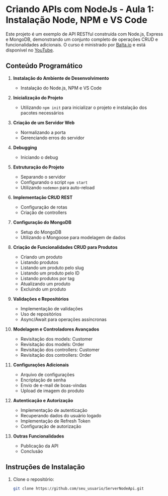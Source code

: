 # Criando APIs com NodeJs - Aula 1: Instalação Node, NPM e VS Code

Este projeto é um exemplo de API RESTful construída com Node.js, Express e MongoDB, demonstrando um conjunto completo de operações CRUD e funcionalidades adicionais. O curso é ministrado por [Balta.io](https://balta.io) e está disponível no [YouTube](https://www.youtube.com/watch?v=wDWdqlYxfcw&list=PLHlHvK2lnJndvvycjBqQAbgEDqXxKLoqn&ab_channel=balta.io).

## Conteúdo Programático

1. **Instalação do Ambiente de Desenvolvimento**
   - Instalação do Node.js, NPM e VS Code

2. **Inicialização do Projeto**
   - Utilizando `npm init` para inicializar o projeto e instalação dos pacotes necessários

3. **Criação de um Servidor Web**
   - Normalizando a porta
   - Gerenciando erros do servidor

4. **Debugging**
   - Iniciando o debug

5. **Estruturação do Projeto**
   - Separando o servidor
   - Configurando o script `npm start`
   - Utilizando `nodemon` para auto-reload

6. **Implementação CRUD REST**
   - Configuração de rotas
   - Criação de controllers

7. **Configuração do MongoDB**
   - Setup do MongoDB
   - Utilizando o Mongoose para modelagem de dados

8. **Criação de Funcionalidades CRUD para Produtos**
   - Criando um produto
   - Listando produtos
   - Listando um produto pelo slug
   - Listando um produto pelo ID
   - Listando produtos por tag
   - Atualizando um produto
   - Excluindo um produto

9. **Validações e Repositórios**
   - Implementação de validações
   - Uso de repositórios
   - Async/Await para operações assíncronas

10. **Modelagem e Controladores Avançados**
    - Revisitação dos models: Customer
    - Revisitação dos models: Order
    - Revisitação dos controllers: Customer
    - Revisitação dos controllers: Order

11. **Configurações Adicionais**
    - Arquivo de configurações
    - Encriptação de senha
    - Envio de e-mail de boas-vindas
    - Upload de imagem do produto

12. **Autenticação e Autorização**
    - Implementação de autenticação
    - Recuperando dados do usuário logado
    - Implementação de Refresh Token
    - Configuração de autorização

13. **Outras Funcionalidades**
    - Publicação da API
    - Conclusão

## Instruções de Instalação

1. Clone o repositório:
   ```sh
   git clone https://github.com/seu_usuario/ServerNodeApi.git
